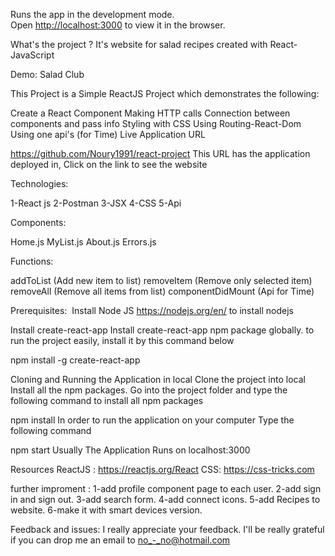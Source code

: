 
Runs the app in the development mode.<br />
Open [http://localhost:3000](http://localhost:3000) to view it in the browser.


What's the project ?
It's website for salad recipes created with React-JavaScript

Demo:
Salad Club


​This Project is a Simple ReactJS Project which demonstrates the following:

Create a React Component
Making HTTP calls
Connection between components and pass info
Styling with CSS
Using Routing-React-Dom
Using one api's (for Time)​​
Live Application URL
​
 
https://github.com/Noury1991/react-project
This URL has the application deployed in, Click on the link to see the website

Technologies:

1-React js
2-Postman
3-JSX​​
4-CSS
5-Api

Components:

Home.js
MyList.js
About.js
Errors.js

Functions:

addToList (Add new item to list)
removeItem (Remove only selected item)
removeAll (Remove all items from list)
componentDidMount (Api for Time)

Prerequisites:
​
Install Node JS
​https://nodejs.org/en/ to install nodejs​

Install create-react-app
​Install create-react-app npm package globally. to run the project easily, install it by this command below​

npm install -g create-react-app
​

Cloning and Running the Application in local
​Clone the project into local​Install all the npm packages. Go into the project folder and type the following command to install all npm packages​

npm install
​In order to run the application on your computer Type the following command​
 
npm start
​Usually The Application Runs on localhost:3000​

Resources
​ReactJS : https://reactjs.org/​React CSS: https://css-tricks.com

further improment :
1-add profile component page to each user.
2-add sign in and sign out.
3-add search form.
4-add connect icons.
5-add Recipes to website.
6-make it with smart devices version. 

Feedback and issues:
I really appreciate your feedback. I'll be really grateful if you can drop me an email to no_-_no@hotmail.com
